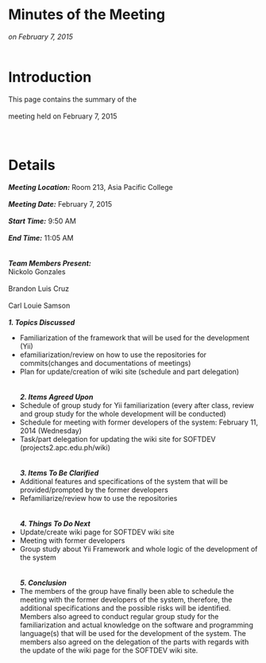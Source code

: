 # Minutes of the Meeting #
_on February 7, 2015_
<br>
<br>

<h1>Introduction</h1>

This page contains the summary of the<br>
<br>
meeting held on February 7, 2015<br>
<br>
<br>

<h1>Details</h1>

<i><b>Meeting Location:</b></i> Room 213, Asia Pacific College<br>
<br>
<i><b>Meeting Date:</b></i> February 7, 2015<br>
<br>
<i><b>Start Time:</b></i> 9:50 AM<br>
<br>
<i><b>End Time:</b></i> 11:05 AM<br>
<br>
<br>
<i><b>Team Members Present:</b></i>
<br>
Nickolo Gonzales<br>
<br>
Brandon Luis Cruz<br>
<br>
Carl Louie Samson<br>
<br>
<i><b>1. Topics Discussed</b></i>
<br>
<ul><li>Familiarization of the framework that will be used for the development (Yii)<br>
</li><li>efamiliarization/review on how to use the repositories for commits(changes and documentations of meetings)<br>
</li><li>Plan for update/creation of wiki site (schedule and part delegation)<br>
<br>
<br>
<i><b>2. Items Agreed Upon</b></i>
<br>
</li><li>Schedule of group study for Yii familiarization (every after class, review and group study for the whole development will be conducted)<br>
</li><li>Schedule for meeting with former developers of the system: February 11, 2014 (Wednesday)<br>
</li><li>Task/part delegation for updating the wiki site for SOFTDEV (projects2.apc.edu.ph/wiki)<br>
<br>
<br>
<i><b>3. Items To Be Clarified</b></i>
<br>
</li><li>Additional features and specifications of the system that will be provided/prompted by the former developers<br>
</li><li>Refamiliarize/review how to use the repositories<br>
<br>
<br>
<i><b>4. Things To Do Next</b></i>
<br>
</li><li>Update/create wiki page for SOFTDEV wiki site<br>
</li><li>Meeting with former developers<br>
</li><li>Group study about Yii Framework and whole logic of the development of the system<br>
<br>
<br>
<i><b>5. Conclusion</b></i>
<br>
</li><li>The members of the group have finally been able to schedule the meeting with the former developers of the system, therefore, the additional specifications and the possible risks will be identified. Members also agreed to conduct regular group study for the familiarization and actual knowledge on the software and programming language(s) that will be used for the development of the system. The members also agreed on the delegation of the parts with regards with the update of the wiki page for the SOFTDEV wiki site.